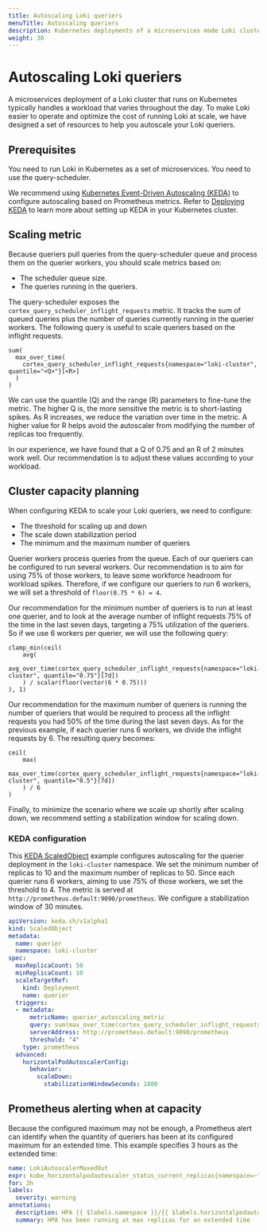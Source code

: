 ```yaml
---
title: Autoscaling Loki queriers
menuTitle: Autoscaling queriers
description: Kubernetes deployments of a microservices mode Loki cluster can use KEDA to autoscale the quantity of queriers.
weight: 30
---
```


# Autoscaling Loki queriers

A microservices deployment of a Loki cluster that runs on Kubernetes typically handles a
workload that varies throughout the day.
To make Loki easier to operate and optimize the cost of running Loki at scale,
we have designed a set of resources to help you autoscale your Loki queriers.

## Prerequisites

You need to run Loki in Kubernetes as a set of microservices. You need to use the query-scheduler.

We recommend using [Kubernetes Event-Driven Autoscaling (KEDA)](https://keda.sh/) to configure autoscaling
based on Prometheus metrics. Refer to [Deploying KEDA](https://keda.sh/docs/latest/deploy) to learn more
about setting up KEDA in your Kubernetes cluster.

## Scaling metric

Because queriers pull queries from the query-scheduler queue and process them on the querier workers, you should scale metrics based on:

- The scheduler queue size.
- The queries running in the queriers.

The query-scheduler exposes the `cortex_query_scheduler_inflight_requests` metric.
It tracks the sum of queued queries plus the number of queries currently running in the querier workers.
The following query is useful to scale queriers based on the inflight requests.

```promql
sum(
  max_over_time(
    cortex_query_scheduler_inflight_requests{namespace="loki-cluster", quantile="<Q>"}[<R>]
  )
)
```

We can use the quantile (Q) and the range (R) parameters to fine-tune the metric.
The higher Q is, the more sensitive the metric is to short-lasting spikes.
As R increases, we reduce the variation over time in the metric.
A higher value for R helps avoid the autoscaler from modifying the number of replicas too frequently.

In our experience, we have found that a Q of 0.75 and an R of 2 minutes work well.
Our recommendation is to adjust these values according to your workload.

## Cluster capacity planning

When configuring KEDA to scale your Loki queriers, we need to configure:

- The threshold for scaling up and down
- The scale down stabilization period
- The minimum and the maximum number of queriers

Querier workers process queries from the queue. Each of our queriers can be configured to run several workers.
Our recommendation is to aim for using 75% of those workers, to leave some workforce headroom for workload spikes.
Therefore, if we configure our queriers to run 6 workers, we will set a threshold of `floor(0.75 * 6) = 4`.

Our recommendation for the minimum number of queriers is to run at least one querier, and to look at the average
number of inflight requests 75% of the time in the last seven days, targeting a 75% utilization of the queriers.
So if we use 6 workers per querier, we will use the following query:

```promql
clamp_min(ceil(
    avg(
        avg_over_time(cortex_query_scheduler_inflight_requests{namespace="loki-cluster", quantile="0.75"}[7d])
    ) / scalar(floor(vector(6 * 0.75)))
), 1)
```

Our recommendation for the maximum number of queriers is running the number of queriers that would be required
to process all the inflight requests you had 50% of the time during the last seven days.
As for the previous example, if each querier runs 6 workers, we divide the inflight requests by 6.
The resulting query becomes:

```promql
ceil(
    max(
        max_over_time(cortex_query_scheduler_inflight_requests{namespace="loki-cluster", quantile="0.5"}[7d])
    ) / 6
)
```

Finally, to minimize the scenario where we scale up shortly after scaling down, we recommend setting
a stabilization window for scaling down.


### KEDA configuration

This [KEDA ScaledObject](https://keda.sh/docs/latest/concepts/scaling-deployments/) example configures autoscaling
for the querier deployment in the `loki-cluster` namespace.
We set the minimum number of replicas to 10 and the maximum number of replicas to 50.
Since each querier runs 6 workers, aiming to use 75% of those workers, we set the threshold to 4.
The metric is served at `http://prometheus.default:9090/prometheus`. We configure a stabilization window of 30 minutes.

```yaml
apiVersion: keda.sh/v1alpha1
kind: ScaledObject
metadata:
  name: querier
  namespace: loki-cluster
spec:
  maxReplicaCount: 50
  minReplicaCount: 10
  scaleTargetRef:
    kind: Deployment
    name: querier
  triggers:
  - metadata:
      metricName: querier_autoscaling_metric
      query: sum(max_over_time(cortex_query_scheduler_inflight_requests{namespace="loki-cluster", quantile="0.75"}[2m]))
      serverAddress: http://prometheus.default:9090/prometheus
      threshold: "4"
    type: prometheus
  advanced:
    horizontalPodAutoscalerConfig:
      behavior:
        scaleDown:
          stabilizationWindowSeconds: 1800
```

## Prometheus alerting when at capacity

Because the configured maximum may not be enough, a Prometheus alert can identify
when the quantity of queriers has been at its configured maximum for an extended time. This example specifies 3 hours as the extended time:

```yaml
name: LokiAutoscalerMaxedOut
expr: kube_horizontalpodautoscaler_status_current_replicas{namespace=~"loki-cluster"} == kube_horizontalpodautoscaler_spec_max_replicas{namespace=~"loki-cluster"}
for: 3h
labels:
  severity: warning
annotations:
  description: HPA {{ $labels.namespace }}/{{ $labels.horizontalpodautoscaler }} has been running at max replicas for longer than 3h; this can indicate underprovisioning.
  summary: HPA has been running at max replicas for an extended time
```


